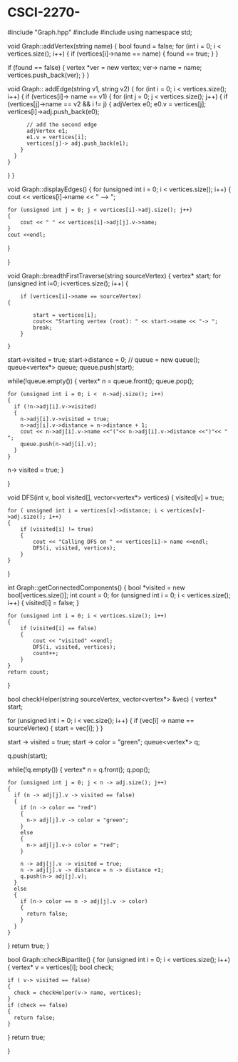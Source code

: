 # CSCI-2270-


#include "Graph.hpp"
#include <iostream>
#include <string>
using namespace std;

void Graph::addVertex(string name)
{
  bool found = false;
  for (int i = 0; i < vertices.size(); i++)
  {
    if (vertices[i]->name == name)
    {
      found == true;
    }
  }

  if (found == false)
  {
    vertex *ver = new vertex;
    ver-> name = name;
    vertices.push_back(ver);
  }
}

void Graph:: addEdge(string v1, string v2)
{
  for (int i = 0; i < vertices.size(); i++)
  {
    if (vertices[i]-> name == v1)
    {
      for (int j = 0; j < vertices.size(); j++)
      {
        if (vertices[j]->name == v2 && i != j)
        {
          adjVertex e0;
          e0.v = vertices[j];
          vertices[i]->adj.push_back(e0);


          // add the second edge
          adjVertex e1;
          e1.v = vertices[i];
          vertices[j]-> adj.push_back(e1);
        }
      }
    }
  }
}


void Graph::displayEdges()
{
  for (unsigned int i = 0; i < vertices.size(); i++)
  {
    cout << vertices[i]->name << " --> ";

    for (unsigned int j = 0; j < vertices[i]->adj.size(); j++)
    {
        cout << " " << vertices[i]->adj[j].v->name;
    }
    cout <<endl;
  }

}


void Graph::breadthFirstTraverse(string sourceVertex)
{
  vertex* start;
  for (unsigned int i=0; i<vertices.size(); i++)
  {

		if (vertices[i]->name == sourceVertex)
    {

			start = vertices[i];
			cout<< "Starting vertex (root): " << start->name << "-> ";
			break;
		}

	}
  start->visited = true;
  start->distance = 0;
  // queue = new queue();
    queue<vertex*> queue;
	queue.push(start);

  while(!queue.empty())
  {
    vertex* n = queue.front();
    queue.pop();

    for (unsigned int i = 0; i <  n->adj.size(); i++)
    {
      if (!n->adj[i].v->visited)
      {
        n->adj[i].v->visited = true;
        n->adj[i].v->distance = n->distance + 1;
        cout << n->adj[i].v->name <<"("<< n->adj[i].v->distance <<")"<< " ";
        queue.push(n->adj[i].v);
      }
    }
  n-> visited = true;
  }

}

void DFS(int v, bool visited[], vector<vertex*> vertices)
{
    visited[v] = true;

    for ( unsigned int i = vertices[v]->distance; i < vertices[v]->adj.size(); i++)
    {
        if (visited[i] != true)
        {
            cout << "Calling DFS on " << vertices[i]-> name <<endl;
            DFS(i, visited, vertices);
        }
    }
}


int Graph::getConnectedComponents()
{
     bool *visited = new bool[vertices.size()];
    int count = 0;
    for (unsigned int i = 0; i < vertices.size(); i++)
    {
      visited[i] = false;
    }

    for (unsigned int i = 0; i < vertices.size(); i++)
    {
        if (visited[i] == false)
        {
            cout << "visited" <<endl;
            DFS(i, visited, vertices);
            count++;
        }
    }
    return count;
}



bool checkHelper(string sourceVertex, vector<vertex*> &vec)
{
  vertex* start;

  for (unsigned int i = 0; i < vec.size(); i++)
  {
    if (vec[i] -> name == sourceVertex)
    {
      start = vec[i];
    }
  }

  start -> visited = true;
  start -> color = "green";
  queue<vertex*> q;

  q.push(start);

  while(!q.empty())
  {
    vertex* n = q.front();
    q.pop();

    for (unsigned int j = 0; j < n -> adj.size(); j++)
    {
      if (n -> adj[j].v -> visited == false)
      {
        if (n -> color == "red")
        {
          n-> adj[j].v -> color = "green";
        }
        else
        {
          n-> adj[j].v-> color = "red";
        }

        n -> adj[j].v -> visited = true;
        n -> adj[j].v -> distance = n -> distance +1;
        q.push(n-> adj[j].v);
      }
      else
      {
        if (n-> color == n -> adj[j].v -> color)
        {
          return false;
        }
      }
    }
  }
  return true;
}



bool Graph::checkBipartite()
{
  for (unsigned int i = 0; i < vertices.size(); i++)
  {
    vertex* v =  vertices[i];
    bool check;

    if ( v-> visited == false)
    {
      check = checkHelper(v-> name, vertices);
    }
    if (check == false)
    {
      return false;
    }
  }
  return true;


}
